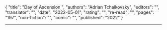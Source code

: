 {
"title": "Day of Ascension ",
"authors": "Adrian Tchaikovsky",
"editors": "",
"translator": "",
"date": "2022-05-01",
"rating": "",
"re-read": "",
"pages": "197",
"non-fiction": "",
"comic": "",
"published": "2022"
}

---
